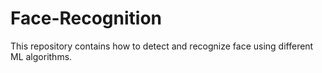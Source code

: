 # Face-Recognition
This repository contains how to detect and recognize face using different ML algorithms.
